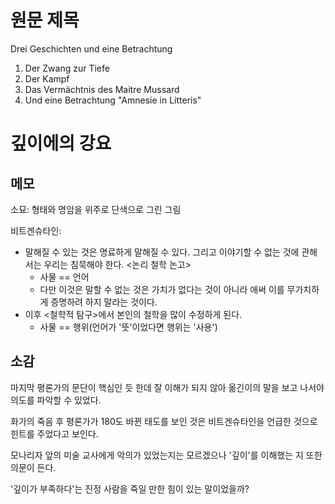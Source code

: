 # 원문 제목

Drei Geschichten und eine Betrachtung

1. Der Zwang zur Tiefe
2. Der Kampf
3. Das Vermächtnis des Maitre Mussard
4. Und eine Betrachtung "Amnesie in Litteris"

# 깊이에의 강요

## 메모

소묘: 형태와 명암을 위주로 단색으로 그린 그림

비트겐슈타인:

- 말해질 수 있는 것은 명료하게 말해질 수 있다. 그리고 이야기할 수 없는 것에 관해서는 우리는 침묵해야 한다. <논리 철학 논고>
    - 사물 == 언어
    - 다만 이것은 말할 수 없는 것은 가치가 없다는 것이 아니라 애써 이를 무가치하게 증명하려 하지 말라는 것이다.
- 이후 <철학적 탐구>에서 본인의 철학을 많이 수정하게 된다.
    - 사물 == 행위(언어가 '뜻'이었다면 행위는 '사용')

## 소감

마지막 평론가의 문단이 핵심인 듯 한데 잘 이해가 되지 않아 옮긴이의 말을 보고 나서야 의도를 파악할 수 있었다.

화가의 죽음 후 평론가가 180도 바뀐 태도를 보인 것은 비트겐슈타인을 언급한 것으로 힌트를 주었다고 보인다.

모나리자 앞의 미술 교사에게 악의가 있었는지는 모르겠으나 '깊이'를 이해했는 지 또한 의문이 든다.

'깊이가 부족하다'는 진정 사람을 죽일 만한 힘이 있는 말이었을까?
